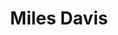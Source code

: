 ---
title: "Miles Davis"
summary: "Trumpeter, bandleader, composer, and one of the most important figures in jazz music history, and music history in general. Davis adopted a variety of musical directions in a five-decade career that kept him at the forefront of many major stylistic developments in jazz. Winner of eight Grammy awards. Born: 26 May 1926 in Alton, Illinois, USA. Died: 28 September 1991 in Santa Monica, California, USA . Best known for his seminal modern jazz album \"\" , the highest selling jazz album of all time with six million copies sold. Miles went to NYC to study at the academic school for musicians, where he met . They started playing together from 1945. In 1948 Miles Davis started to make his own ensembles, at that time he met , The Miles Davis Nonet was born. From the few recordings they made in 1949 to 1950 came the album \"\" , with Davis and Evans going on to work more together in the future. Miles Davis was one of the musicians who introduced the 'Hard Bop' in the mid 1950s. In the late 1960s he started to experiment with electronic instruments and rock and funk rhythms. In the mid 1970s he stopped playing because of health problems, though in 1980 he made an 'electronical' comeback. Inducted into Rock And Roll Hall of Fame in 2006 . Winner of Eight Grammy Awards. He married dancer/actress on December 12, 1959; they divorced in 1968. He then married singer in September 1968; they divorced in 1970. He then married actress on November 26, 1981; they divorced in 1989. Father of & . Uncle of"
image: "miles-davis.jpg"
apple_music_artist_url: "https://music.apple.com/gb/artist/miles-davis/44984"
wikipedia_url: "none"
---